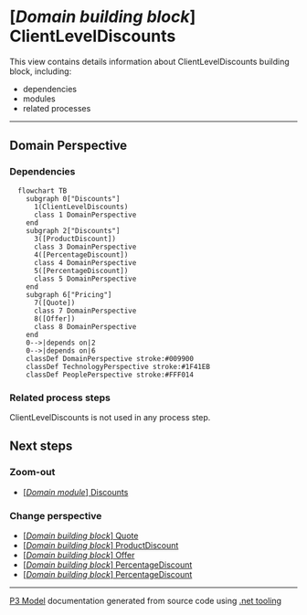 ﻿
# [*Domain building block*] ClientLevelDiscounts

This view contains details information about ClientLevelDiscounts building block, including:
- dependencies
- modules
- related processes  

---



## Domain Perspective


### Dependencies

```mermaid
  flowchart TB
    subgraph 0["Discounts"]
      1(ClientLevelDiscounts)
      class 1 DomainPerspective
    end
    subgraph 2["Discounts"]
      3([ProductDiscount])
      class 3 DomainPerspective
      4([PercentageDiscount])
      class 4 DomainPerspective
      5([PercentageDiscount])
      class 5 DomainPerspective
    end
    subgraph 6["Pricing"]
      7([Quote])
      class 7 DomainPerspective
      8([Offer])
      class 8 DomainPerspective
    end
    0-->|depends on|2
    0-->|depends on|6
    classDef DomainPerspective stroke:#009900
    classDef TechnologyPerspective stroke:#1F41EB
    classDef PeoplePerspective stroke:#FFF014
```

### Related process steps

ClientLevelDiscounts is not used in any process step.  

## Next steps


### Zoom-out

- [[*Domain module*] Discounts](../../../../Modules/Sales/Pricing/Discounts/Discounts.md)

### Change perspective

- [[*Domain building block*] Quote](../Quote.md)
- [[*Domain building block*] ProductDiscount](ProductDiscount.md)
- [[*Domain building block*] Offer](../Offer.md)
- [[*Domain building block*] PercentageDiscount](PercentageDiscount.md)
- [[*Domain building block*] PercentageDiscount](PercentageDiscount.md)

---

[P3 Model](https://github.com/P3-model/P3-model) documentation generated from source code using [.net tooling](https://github.com/P3-model/P3-model-dotnet)